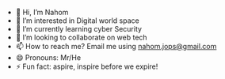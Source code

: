 - 👋 Hi, I’m Nahom 
- 👀 I’m interested in Digital world space
- 🌱 I’m currently learning cyber Security
- 💞️ I’m looking to collaborate on web tech
- 📫 How to reach me? Email me using nahom.jops@gmail.com
- 😄 Pronouns: Mr/He
- ⚡ Fun fact: aspire, inspire before we expire!

<!---
Nahom-jops/Nahom-jops is a ✨ special ✨ repository because its `README.md` (this file) appears on your GitHub profile.
You can click the Preview link to take a look at your changes.
--->
